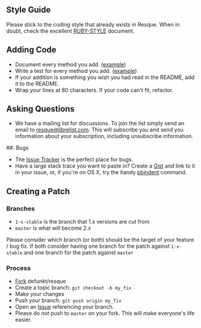 ## Style Guide

Please stick to the coding style that already exists in Resque. When in doubt, check the excellent [RUBY-STYLE](http://github.com/chneukirchen/styleguide/blob/master/RUBY-STYLE) document.

## Adding Code

* Document every method you add. ([example][document_example])
* Write a test for every method you add. ([example][test_example])
* If your addition is something you wish you had read in the README, add it to the README.
* Wrap your lines at 80 characters. If your code can't fit, refactor.

[document_example]: http://github.com/defunkt/resque/blob/53c074177c32ba8e8e4896372b6d6fbc5f9efacf/lib/resque.rb#L74-78
[test_example]: http://github.com/defunkt/resque/blob/53c074177c32ba8e8e4896372b6d6fbc5f9efacf/test/resque_test.rb#L135-144

## Asking Questions

* We have a mailing list for discussions. To join the list simply send an email to [resque@librelist.com](mailto:resque@librelist.com). This will subscribe you and send you information about your subscription, including unsubscribe information.

##. Bugs

* The [Issue Tracker][issue_tracker] is the perfect place for bugs.
* Have a large stack trace you want to paste in? Create a [Gist][gist] and link to it in your issue, or, if you're on OS X, try the handy [pbindent][pbindent] command.

[issue_tracker]: http://github.com/defunkt/resque/issues
[gist]: http://gist.github.com/
[pbindent]: http://github.com/rtomayko/dotfiles/blob/rtomayko/bin/pbindent

## Creating a Patch

### Branches

* `1-x-stable` is the branch that 1.x versions are cut from
* `master` is what will become 2.x

Please consider which branch (or both) should be the target of your feature / bug fix. If both consider having one branch for the patch against `1-x-stable` and one branch for the patch against `master`

### Process

* [Fork](http://help.github.com/forking/) defunkt/resque
* Create a topic branch: `git checkout -b my_fix`
* Make your changes
* Push your branch: `git push origin my_fix`
* Open an [Issue](http://github.com/defunkt/resque/issues) referencing your branch.
* Please do *not* push to `master` on your fork. This will make everyone's life easier. 